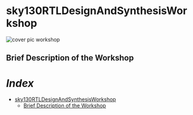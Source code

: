 # sky130RTLDesignAndSynthesisWorkshop

![cover pic workshop](https://user-images.githubusercontent.com/92054999/165627050-83ec81a3-5055-491c-9107-2d96e40508db.PNG)
## Brief Description of the Workshop


# *Index*
- [sky130RTLDesignAndSynthesisWorkshop](https://github.com/ayushkashyap12/-sky130RTLDesignAndSynthesisWorkshop/edit/main/README.md#sky130-RTLDesign-And-Synthesis-Workshop)
    - [Brief Description of the Workshop](https://github.com/ayushkashyap12/-sky130RTLDesignAndSynthesisWorkshop/edit/main/README.md#Brief-Description-of-the-Workshop)


